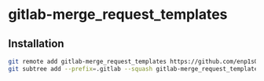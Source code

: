 # gitlab-merge_request_templates

## Installation

```bash
git remote add gitlab-merge_request_templates https://github.com/enp1s0/gitlab-merge_request_templates
git subtree add --prefix=.gitlab --squash gitlab-merge_request_templates master
```
